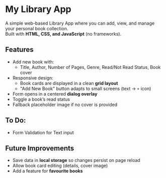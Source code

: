 # My Library App

A simple web-based Library App where you can add, view, and manage your personal book collection.  
Built with **HTML, CSS, and JavaScript** (no frameworks).

## Features
- Add new book with:
  - Title, Author, Number of Pages, Genre, Read/Not Read Status, Book cover
- Responsive design:
  - Book cards are displayed in a clean **grid layout**
  - "Add New Book" button adapts to small screens (text → `+` icon)
- Form opens in a centered **dialog overlay**
- Toggle a book’s read status
- Fallback placeholder image if no cover is provided

## To Do:
- Form Validation for Text input

## Future Improvements
- Save data in **local storage** so changes persist on page reload
- Allow book card editing (details, cover image)
- Add a feature for **favourite books**